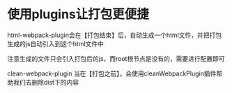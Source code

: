 # 使用plugins让打包更便捷

 html-webpack-plugin会在【打包结束】后，自动生成一个html文件，并把打包生成的js自动引入到这个html文件中
 
 注意生成的文件只会引入打包后的js，而root根节点是没有的，需要进行配置即可


clean-webpack-plugin 当在【打包之前】，会使用cleanWebpackPlugin插件帮助我们去删除dist下的内容
